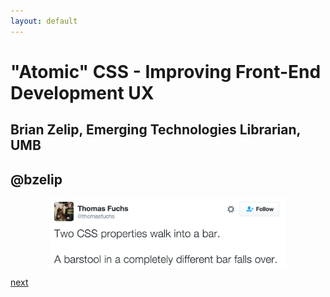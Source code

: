 ```yaml
---
layout: default
---
```

# "Atomic" CSS - Improving Front-End Development UX

## Brian Zelip, Emerging Technologies Librarian, UMB

## @bzelip

<div class="py4"></div>

<img src="bar-joke.png" alt="bar joke" style="width: 75%; margin: 0 auto; display: block;" class="border rounded">

<a class="right" href="1.html">next</a>